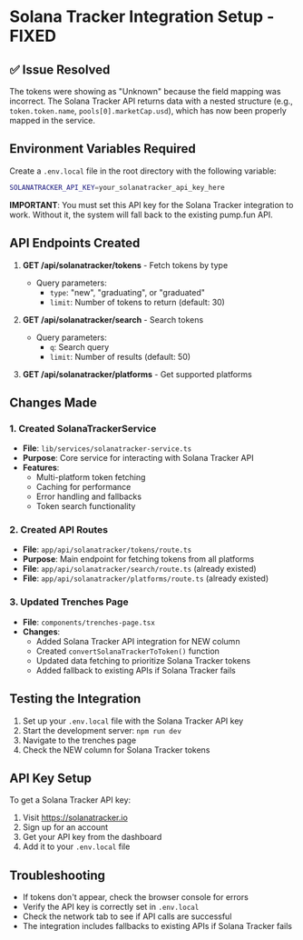 # Solana Tracker Integration Setup - FIXED

## ✅ Issue Resolved

The tokens were showing as "Unknown" because the field mapping was incorrect. The Solana Tracker API returns data with a nested structure (e.g., `token.token.name`, `pools[0].marketCap.usd`), which has now been properly mapped in the service.

## Environment Variables Required

Create a `.env.local` file in the root directory with the following variable:

```bash
SOLANATRACKER_API_KEY=your_solanatracker_api_key_here
```

**IMPORTANT**: You must set this API key for the Solana Tracker integration to work. Without it, the system will fall back to the existing pump.fun API.

## API Endpoints Created

1. **GET /api/solanatracker/tokens** - Fetch tokens by type
   - Query parameters:
     - `type`: "new", "graduating", or "graduated"
     - `limit`: Number of tokens to return (default: 30)

2. **GET /api/solanatracker/search** - Search tokens
   - Query parameters:
     - `q`: Search query
     - `limit`: Number of results (default: 50)

3. **GET /api/solanatracker/platforms** - Get supported platforms

## Changes Made

### 1. Created SolanaTrackerService
- **File**: `lib/services/solanatracker-service.ts`
- **Purpose**: Core service for interacting with Solana Tracker API
- **Features**:
  - Multi-platform token fetching
  - Caching for performance
  - Error handling and fallbacks
  - Token search functionality

### 2. Created API Routes
- **File**: `app/api/solanatracker/tokens/route.ts`
- **Purpose**: Main endpoint for fetching tokens from all platforms
- **File**: `app/api/solanatracker/search/route.ts` (already existed)
- **File**: `app/api/solanatracker/platforms/route.ts` (already existed)

### 3. Updated Trenches Page
- **File**: `components/trenches-page.tsx`
- **Changes**:
  - Added Solana Tracker API integration for NEW column
  - Created `convertSolanaTrackerToToken()` function
  - Updated data fetching to prioritize Solana Tracker tokens
  - Added fallback to existing APIs if Solana Tracker fails

## Testing the Integration

1. Set up your `.env.local` file with the Solana Tracker API key
2. Start the development server: `npm run dev`
3. Navigate to the trenches page
4. Check the NEW column for Solana Tracker tokens

## API Key Setup

To get a Solana Tracker API key:
1. Visit https://solanatracker.io
2. Sign up for an account
3. Get your API key from the dashboard
4. Add it to your `.env.local` file

## Troubleshooting

- If tokens don't appear, check the browser console for errors
- Verify the API key is correctly set in `.env.local`
- Check the network tab to see if API calls are successful
- The integration includes fallbacks to existing APIs if Solana Tracker fails
